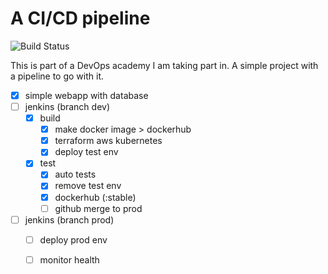 # A CI/CD pipeline
![Build Status](https://jenkins-gl.bluecom.dev/buildStatus/icon?job=final-project%2Fdev)

This is part of a DevOps academy I am taking part in. A simple project with a pipeline to go with it.

- [x] simple webapp with database
- [ ] jenkins (branch dev)
  - [x] build
    - [x] make docker image > dockerhub
    - [x] terraform aws kubernetes
    - [x] deploy test env
  - [x] test
    - [x] auto tests
    - [x] remove test env
    - [x] dockerhub (:stable)
    - [ ] github merge to prod
- [ ] jenkins (branch prod)
  - [ ] deploy prod env
  - [ ] monitor health

